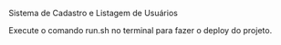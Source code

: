 Sistema de Cadastro e Listagem de Usuários

Execute o comando run.sh no terminal para fazer o deploy do projeto.
